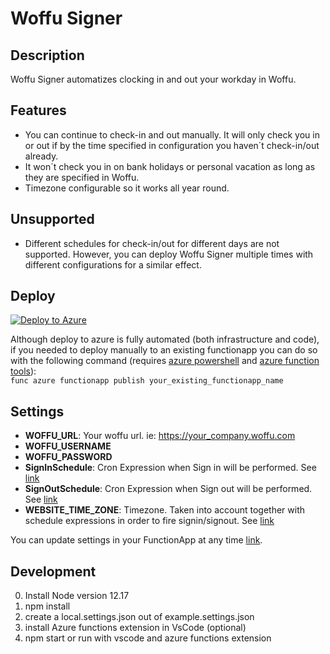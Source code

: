 # Woffu Signer

## Description
Woffu Signer automatizes clocking in and out your workday in Woffu.

## Features
- You can continue to check-in and out manually. It will only check you in or out if by the time specified in configuration you haven´t check-in/out already.
- It won´t check you in on bank holidays or personal vacation as long as they are specified in Woffu.
- Timezone configurable so it works all year round.

## Unsupported
- Different schedules for check-in/out for different days are not supported. However, you can deploy Woffu Signer multiple times with different configurations for a similar effect.

## Deploy
[![Deploy to Azure](https://azuredeploy.net/deploybutton.png)](https://portal.azure.com/#create/Microsoft.Template/uri/https%3A%2F%2Fraw.githubusercontent.com%2FDuber%2Fwoffu-signer%2Fmaster%2Fdeploy%2Fdeploy-to-azure.json)

Although deploy to azure is fully automated (both infrastructure and code), if you needed to deploy manually to an existing functionapp you can do so with the following command (requires [azure powershell](https://docs.microsoft.com/en-us/powershell/azure/?view=azps-4.1.0) and [azure function tools](https://docs.microsoft.com/en-us/azure/azure-functions/functions-run-local)):  
```func azure functionapp publish your_existing_functionapp_name```

## Settings
- **WOFFU_URL**: Your woffu url. ie: https://your_company.woffu.com
- **WOFFU_USERNAME**
- **WOFFU_PASSWORD**
- **SignInSchedule**: Cron Expression when Sign in will be performed. See [link](https://docs.microsoft.com/en-us/azure/azure-functions/functions-bindings-timer?tabs=csharp#ncrontab-expressions)
- **SignOutSchedule**: Cron Expression when Sign out will be performed. See [link](https://docs.microsoft.com/en-us/azure/azure-functions/functions-bindings-timer?tabs=csharp#ncrontab-expressions)
- **WEBSITE_TIME_ZONE**: Timezone. Taken into account together with schedule expressions in order to fire signin/signout. See [link](https://docs.microsoft.com/en-us/previous-versions/windows/it-pro/windows-vista/cc749073(v=ws.10))  

You can update settings in your FunctionApp at any time [link](https://docs.microsoft.com/en-us/azure/azure-functions/functions-how-to-use-azure-function-app-settings).


## Development
0. Install Node version 12.17
0. npm install
0. create a local.settings.json out of example.settings.json 
0. install Azure functions extension in VsCode (optional)
0. npm start or run with vscode and azure functions extension